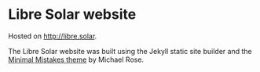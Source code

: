 # Libre Solar website

Hosted on <http://libre.solar>.

The Libre Solar website was built using the Jekyll static site builder
and the [Minimal Mistakes theme](https://mmistakes.github.io/minimal-mistakes/)
by Michael Rose.


